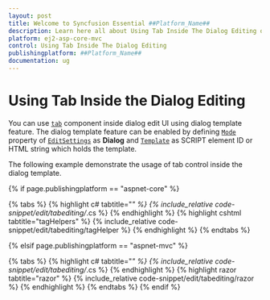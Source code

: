 ```yaml
---
layout: post
title: Welcome to Syncfusion Essential ##Platform_Name##
description: Learn here all about Using Tab Inside The Dialog Editing of Syncfusion Essential ##Platform_Name## widgets based on HTML5 and jQuery.
platform: ej2-asp-core-mvc
control: Using Tab Inside The Dialog Editing
publishingplatform: ##Platform_Name##
documentation: ug
---
```



# Using Tab Inside the Dialog Editing

You can use [`tab`](../../tab/index.html) component inside dialog edit UI using dialog template feature. The dialog template feature can be enabled by defining [`Mode`](https://help.syncfusion.com/cr/aspnetcore-js2/Syncfusion.EJ2.Grids.GridEditSettings.html#Syncfusion_EJ2_Grids_GridEditSettings_Mode) property of [`EditSettings`](https://help.syncfusion.com/cr/aspnetcore-js2/Syncfusion.EJ2.Grids.GridEditSettings.html) as **Dialog** and [`Template`](https://help.syncfusion.com/cr/aspnetcore-js2/Syncfusion.EJ2.Grids.GridEditSettings.html#Syncfusion_EJ2_Grids_GridEditSettings_Template) as SCRIPT element ID or HTML string which holds the template.

The following example demonstrate the usage of tab control inside the dialog template.

{% if page.publishingplatform == "aspnet-core" %}

{% tabs %}
{% highlight c# tabtitle="*" %}
{% include_relative code-snippet/edit/tabediting/*.cs %}
{% endhighlight %}
{% highlight cshtml tabtitle="tagHelpers" %}
{% include_relative code-snippet/edit/tabediting/tagHelper %}
{% endhighlight %}
{% endtabs %}

{% elsif page.publishingplatform == "aspnet-mvc" %}

{% tabs %}
{% highlight c# tabtitle="*" %}
{% include_relative code-snippet/edit/tabediting/*.cs %}
{% endhighlight %}
{% highlight razor tabtitle="razor" %}
{% include_relative code-snippet/edit/tabediting/razor %}
{% endhighlight %}
{% endtabs %}
{% endif %}


